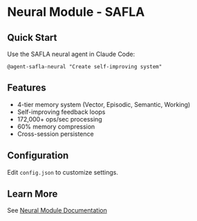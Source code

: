 # Neural Module - SAFLA

## Quick Start

Use the SAFLA neural agent in Claude Code:

```
@agent-safla-neural "Create self-improving system"
```

## Features

- 4-tier memory system (Vector, Episodic, Semantic, Working)
- Self-improving feedback loops
- 172,000+ ops/sec processing
- 60% memory compression
- Cross-session persistence

## Configuration

Edit `config.json` to customize settings.

## Learn More

See [Neural Module Documentation](https://github.com/ruvnet/claude-flow/docs/NEURAL_GOAL_MODULES.md)
